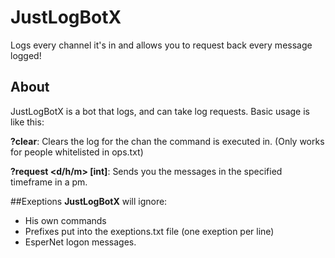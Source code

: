 # JustLogBotX
Logs every channel it's in and allows you to request back every message logged!

## About
JustLogBotX is a bot that logs, and can take log requests.
Basic usage is like this:

**?clear**: Clears the log for the chan the command is executed in. (Only works for people whitelisted in ops.txt)

**?request <d/h/m> [int]**: Sends you the messages in the specified timeframe in a pm.

##Exeptions
**JustLogBotX** will ignore:
* His own commands
* Prefixes put into the exeptions.txt file (one exeption per line)
* EsperNet logon messages.
